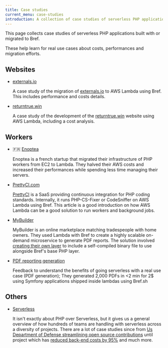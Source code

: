 ```yaml
---
title: Case studies
current_menu: case-studies
introduction: A collection of case studies of serverless PHP applications built using Bref. Learn about performances, costs and migrations from existing projects.
---
```


This page collects case studies of serverless PHP applications built with or migrated to Bref.

These help learn for real use cases about costs, performances and migration efforts.

## Websites

- [externals.io](https://mnapoli.fr/serverless-case-study-externals/)

  A case study of the migration of [externals.io](https://externals.io/) to AWS Lambda using Bref. This includes performance and costs details.

- [returntrue.win](https://mnapoli.fr/serverless-case-study-returntrue/)

  A case study of the development of the [returntrue.win](https://returntrue.win/) website using AWS Lambda, including a cost analysis.

## Workers

- 🇫🇷 [Enoptea](https://www.enoptea.fr/serverless-et-php/)

  Enoptea is a french startup that migrated their infrastructure of PHP workers from EC2 to Lambda. They halved their AWS costs and increased their performances while spending less time managing their servers.

- [PrettyCI.com](https://mnapoli.fr/serverless-case-study-prettyci/)

  [PrettyCI](https://prettyci.com/) is a SaaS providing continuous integration for PHP coding standards. Internally, it runs PHP-CS-Fixer or CodeSniffer on AWS Lambda using Bref. This article is a good introduction on how AWS Lambda can be a good solution to run workers and background jobs.

- [MyBuilder](https://mybuilder.com)

  MyBuilder is an online marketplace matching tradespeople with home owners. They used Lambda with Bref to create a highly scalable on-demand microservice to generate PDF reports. The solution involved [creating their own layer](https://tech.mybuilder.com/compiling-wkhtmltopdf-aws-lambda-with-bref-easier-than-you-think/) to include a self-compiled binary file to use alongside Bref's base PHP layer.
  
- [PDF reporting generation](https://devops-life.com/blog/2020/03/06/how-serverless-saved-us-for-$2-with-bref-sh/)

  Feedback to understand the benefits of going serverless with a real use case (PDF generation);
They generated 2,000 PDFs in <2 min for 2$ using Symfony applications shipped inside lambdas using Bref.sh

## Others

- [Serverless](https://serverless.com/learn/case-studies/)

  It isn't exactly about PHP over Serverless, but it gives us a general overview of how hundreds of teams are handling with serverless across a diversity of projects. There are a lot of case studies since from [Us Department of Defense streamlining open source contributions](https://serverless.com/blog/dept-of-defense-doc-bot/) until project which has [reduced back-end costs by 95%](https://serverless.com/blog/abstract-partner-program-announcement/) and much more.
